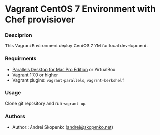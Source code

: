 # Vagrant CentOS 7 Environment with Chef provisiover

### Desciprion

This Vagrant Environment deploy CentOS 7 VM for local development.

### Requirments

* [Parallels Desktop for Mac Pro Edition](http://www.parallels.com/products/desktop/download/) or VirtualBox
* [Vagrant](https://www.vagrantup.com/downloads.html) 1.7.0 or higher
* Vagrant plugins: `vagrant-parallels`, `vagrant-berkshelf`

### Usage
Clone git repository and run ```vagrant up```.

### Authors

* Author:: Andrei Skopenko (andrei@skopenko.net)
